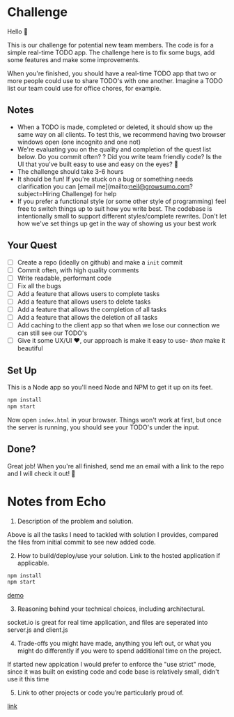 # Challenge
Hello :wave:

This is our challenge for potential new team members. The code is for a simple real-time TODO app. The challenge here is to fix some bugs, add some features and make some improvements.

When you're finished, you should have a real-time TODO app that two or more people could use to share TODO's with one another. Imagine a TODO list our team could use for office chores, for example.

## Notes
- When a TODO is made, completed or deleted, it should show up the same way on all clients. To test this, we recommend having two browser windows open (one incognito and one not)
- We're evaluating you on the quality and completion of the quest list below. Do you commit often? ? Did you write team friendly code? Is the UI that
you've built easy to use and easy on the eyes? :eyes:
- The challenge should take 3-6 hours
- It should be fun! If you're stuck on a bug or something needs clarification you can [email me](mailto:neil@growsumo.com?subject=Hiring Challenge) for help
- If you prefer a functional style (or some other style of programming) feel free to switch things up to suit how you write best. The codebase is intentionally small to support different styles/complete rewrites. Don't let how we've set things up get in the way of showing us your best work

##  Your Quest
- [ ] Create a repo (ideally on github) and make a `init` commit
- [ ] Commit often, with high quality comments
- [ ] Write readable, performant code
- [ ] Fix all the bugs
- [ ] Add a feature that allows users to complete tasks
- [ ] Add a feature that allows users to delete tasks
- [ ] Add a feature that allows the completion of all tasks
- [ ] Add a feature that allows the deletion of all tasks
- [ ] Add caching to the client app so that when we lose our connection we can still see our TODO's
- [ ] Give it some UX/UI :heart:, our approach is make it easy to use- _then_ make it beautiful

## Set Up
This is a Node app so you'll need Node and NPM to get it up on its feet.

```sh
npm install
npm start
```

Now open `index.html` in your browser. Things won't work at first, but once the server is running, you should see your TODO's under the input.

## Done?
Great job! When you're all finished, send me an email with a link to the repo and I will check it out! 🙌


# Notes from Echo
1. Description of the problem and solution.

Above is all the tasks I need to tackled with solution I provides, compared the files from initial commit to see new added code.

2. How to build/deploy/use your solution. Link to the hosted application if applicable.
```sh
npm install
npm start
```
[demo](https://todo-list-2017.herokuapp.com)

3. Reasoning behind your technical choices, including architectural.

socket.io is great for real time application, and files are seperated into server.js and client.js

4. Trade-offs you might have made, anything you left out, or what you might do differently if you were to spend additional time on the project.

If started new applcation I would prefer to enforce the "use strict" mode, since it was built on existing code and code base is relatively small, didn't use it this time

5. Link to other projects or code you’re particularly proud of.

[link](https://github.com/echooocc)